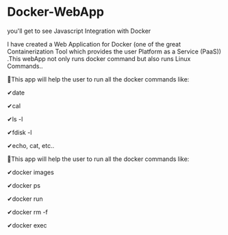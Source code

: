 # Docker-WebApp
you'll get to see Javascript Integration with Docker

I have created a Web Application for Docker (one of the great Containerization Tool which provides the user Platform as a Service (PaaS)) .This webApp not only runs docker command but also runs Linux Commands..

📌This app will help the user to run all the docker commands like:

✔date

✔cal

✔ls -l

✔fdisk -l

✔echo, cat, etc..



📌This app will help the user to run all the docker commands like:

✔docker images

✔docker ps

✔docker run

✔docker rm -f

✔docker exec

